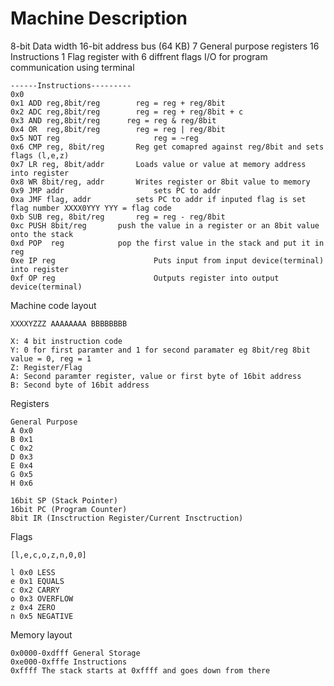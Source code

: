 # Machine Description

8-bit Data width
16-bit address bus (64 KB)
7 General purpose registers
16 Instructions
1 Flag register with 6 diffrent flags
I/O for program communication using terminal









```
------Instructions---------
0x0 
0x1 ADD reg,8bit/reg		reg = reg + reg/8bit
0x2 ADC reg,8bit/reg		reg = reg + reg/8bit + c
0x3 AND reg,8bit/reg	  reg = reg & reg/8bit
0x4 OR  reg,8bit/reg		reg = reg | reg/8bit
0x5 NOT reg					    reg = ~reg
0x6 CMP reg, 8bit/reg		Reg get comapred against reg/8bit and sets flags (l,e,z)
0x7 LR reg, 8bit/addr		Loads value or value at memory address into register
0x8 WR 8bit/reg, addr		Writes register or 8bit value to memory
0x9 JMP addr				    sets PC to addr
0xa JMF flag, addr			sets PC to addr if inputed flag is set flag number XXXX0YYY YYY = flag code
0xb SUB reg, 8bit/reg		reg = reg - reg/8bit
0xc PUSH 8bit/reg       push the value in a register or an 8bit value onto the stack
0xd POP  reg            pop the first value in the stack and put it in reg
0xe IP reg					    Puts input from input device(terminal) into register
0xf OP reg					    Outputs register into output device(terminal)

```

Machine code layout

```
XXXXYZZZ AAAAAAAA BBBBBBBB

X: 4 bit instruction code
Y: 0 for first paramter and 1 for second paramater eg 8bit/reg 8bit value = 0, reg = 1
Z: Register/Flag
A: Second paramter register, value or first byte of 16bit address
B: Second byte of 16bit address
```

Registers
```
General Purpose
A 0x0
B 0x1
C 0x2
D 0x3
E 0x4
G 0x5
H 0x6

16bit SP (Stack Pointer)
16bit PC (Program Counter)
8bit IR (Insctruction Register/Current Insctruction)

```
Flags
```
[l,e,c,o,z,n,0,0]

l 0x0 LESS
e 0x1 EQUALS
c 0x2 CARRY
o 0x3 OVERFLOW
z 0x4 ZERO
n 0x5 NEGATIVE
```


Memory layout

```
0x0000-0xdfff General Storage
0xe000-0xfffe Instructions
0xffff The stack starts at 0xffff and goes down from there
```

